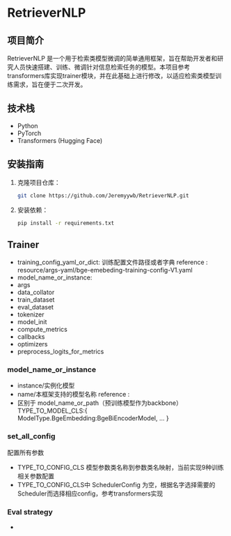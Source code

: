 # RetrieverNLP

## 项目简介

RetrieverNLP 是一个用于检索类模型微调的简单通用框架，旨在帮助开发者和研究人员快速搭建、训练、微调针对信息检索任务的模型。本项目参考transformers库实现trainer模块，并在此基础上进行修改，以适应检索类模型训练需求，旨在便于二次开发。

## 技术栈

- Python
- PyTorch
- Transformers (Hugging Face)


## 安装指南

1. 克隆项目仓库：
   ```bash
   git clone https://github.com/Jeremyywb/RetrieverNLP.git
   ```

2. 安装依赖：
   ```bash
   pip install -r requirements.txt
   ```

## Trainer
  - training_config_yaml_or_dict: 训练配置文件路径或者字典 reference :  resource/args-yaml/bge-emebeding-training-config-V1.yaml
  - model_name_or_instance: 
  - args
  - data_collator
  - train_dataset
  - eval_dataset
  - tokenizer
  - model_init
  - compute_metrics
  - callbacks
  - optimizers
  - preprocess_logits_for_metrics

### model_name_or_instance 
   - instance/实例化模型 
   - name/本框架支持的模型名称 reference :
   - 区别于 model_name_or_path（预训练模型作为backbone） 
TYPE_TO_MODEL_CLS:{
   ModelType.BgeEmbedding:BgeBiEncoderModel,
   ...
}

### set_all_config
配置所有参数
   - TYPE_TO_CONFIG_CLS 模型参数类名称到参数类名映射，当前实现9种训练相关参数配置
   - TYPE_TO_CONFIG_CLS中 SchedulerConfig 为空，根据名字选择需要的Scheduler而选择相应config，参考transformers实现

### Eval strategy
   - 
